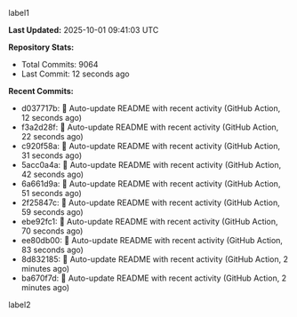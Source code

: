 
label1 
<!-- ACTIVITY_START -->
**Last Updated:** 2025-10-01 09:41:03 UTC

**Repository Stats:**
- Total Commits: 9064
- Last Commit: 12 seconds ago

**Recent Commits:**
- d037717b: 🤖 Auto-update README with recent activity (GitHub Action, 12 seconds ago)
- f3a2d28f: 🤖 Auto-update README with recent activity (GitHub Action, 22 seconds ago)
- c920f58a: 🤖 Auto-update README with recent activity (GitHub Action, 31 seconds ago)
- 5acc0a4a: 🤖 Auto-update README with recent activity (GitHub Action, 42 seconds ago)
- 6a661d9a: 🤖 Auto-update README with recent activity (GitHub Action, 51 seconds ago)
- 2f25847c: 🤖 Auto-update README with recent activity (GitHub Action, 59 seconds ago)
- ebe92fc1: 🤖 Auto-update README with recent activity (GitHub Action, 70 seconds ago)
- ee80db00: 🤖 Auto-update README with recent activity (GitHub Action, 83 seconds ago)
- 8d832185: 🤖 Auto-update README with recent activity (GitHub Action, 2 minutes ago)
- ba670f7d: 🤖 Auto-update README with recent activity (GitHub Action, 2 minutes ago)
<!-- ACTIVITY_END -->

label2
